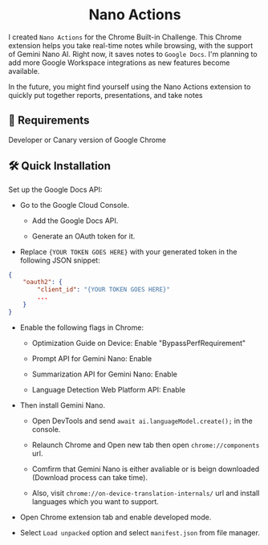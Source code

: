 <h1 align=center> Nano Actions </h1>

I created `Nano Actions` for the Chrome Built-in Challenge. This Chrome extension helps you take real-time notes while browsing, with the support of Gemini Nano AI. Right now, it saves notes to `Google Docs`. I'm planning to add more Google Workspace integrations as new features become available.

In the future, you might find yourself using the Nano Actions extension to quickly put together reports, presentations, and take notes

## 🚀 Requirements
Developer or Canary version of Google Chrome

## 🛠 Quick Installation
Set up the Google Docs API:

- Go to the Google Cloud Console.

  - Add the Google Docs API.

  - Generate an OAuth token for it.

 - Replace `{YOUR TOKEN GOES HERE}` with your generated token in the following JSON snippet:

```json
{
    "oauth2": {
        "client_id": "{YOUR TOKEN GOES HERE}"
        ...
    }
}
```
- Enable the following flags in Chrome:

  - Optimization Guide on Device: Enable "BypassPerfRequirement"

  - Prompt API for Gemini Nano: Enable

  - Summarization API for Gemini Nano: Enable

  - Language Detection Web Platform API: Enable

- Then install Gemini Nano.

  - Open DevTools and send `await ai.languageModel.create();` in the console.
  
  - Relaunch Chrome and Open new tab then open `chrome://components` url.

  - Comfirm that Gemini Nano is either avaliable or is beign downloaded (Download process can take time).

  - Also, visit `chrome://on-device-translation-internals/` url and install languages which you want to support.

- Open Chrome extension tab and enable developed mode.

- Select `Load unpacked` option and select `manifest.json` from file manager.

